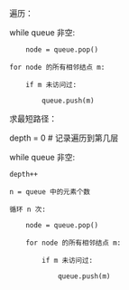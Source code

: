 遍历：

while queue 非空:

        node = queue.pop()

    for node 的所有相邻结点 m:

        if m 未访问过:

            queue.push(m)

求最短路径：

depth = 0 # 记录遍历到第几层

while queue 非空:

    depth++

    n = queue 中的元素个数

    循环 n 次:

        node = queue.pop()

        for node 的所有相邻结点 m:

            if m 未访问过:

                queue.push(m)

                 

